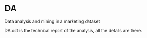 # DA
Data analysis and mining in a marketing dataset

DA.odt is the technical report of the analysis, all the details are there.
